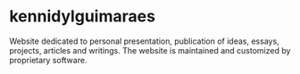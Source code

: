 # kennidylguimaraes
Website dedicated to personal presentation, publication of ideas, essays, projects, articles and writings. The website is maintained and customized by proprietary software.
